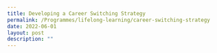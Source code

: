 ```yaml
---
title: Developing a Career Switching Strategy
permalink: /Programmes/lifelong-learning/career-switching-strategy
date: 2022-06-01
layout: post
description: ""
---
```

